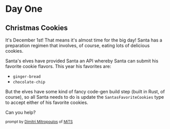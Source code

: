 # Day One

## Christmas Cookies

It's December 1st! That means it's almost time for the big day! Santa has a preparation regimen that involves, of course, eating lots of delicious cookies.

Santa's elves have provided Santa an API whereby Santa can submit his favorite cookie flavors. This year his favorites are:

- `ginger-bread`
- `chocolate-chip`

But the elves have some kind of fancy code-gen build step (built in Rust, of course), so all Santa needs to do is update the `SantasFavoriteCookies` type to accept either of his favorite cookies.

Can you help? 

 <sub>prompt by [Dimitri Mitropoulos](https://github.com/dimitropoulos) of [MiTS](https://michigantypescript.com)</sub>